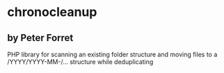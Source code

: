 # chronocleanup 

## by Peter Forret


PHP library for scanning an existing folder structure and moving files to a /YYYY/YYYY-MM-/... structure while deduplicating
